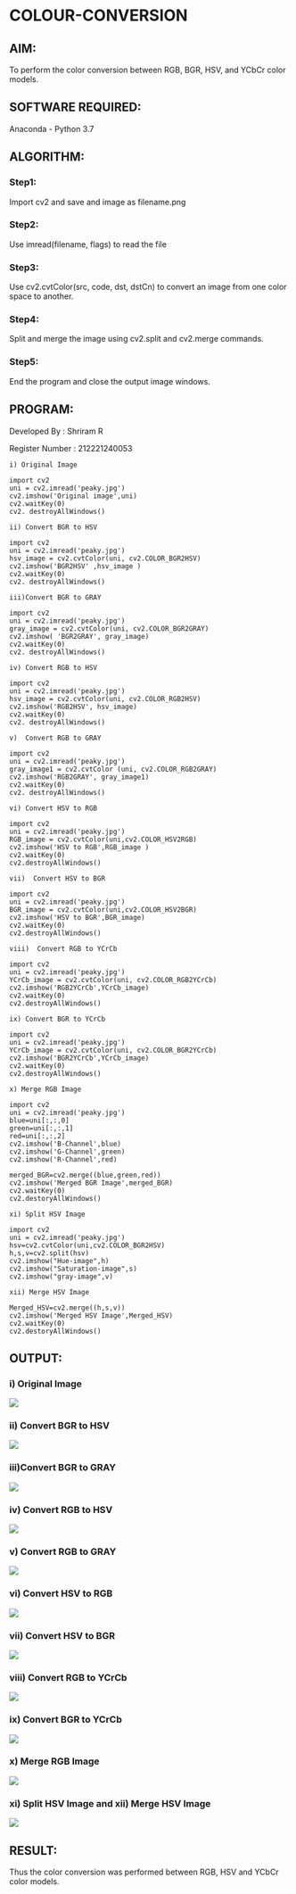 # COLOUR-CONVERSION
## AIM:
To perform the color conversion between RGB, BGR, HSV, and YCbCr color models.

## SOFTWARE REQUIRED:
Anaconda - Python 3.7
## ALGORITHM:
### Step1:
Import cv2 and save and image as filename.png

### Step2:
Use imread(filename, flags) to read the file

### Step3:
Use cv2.cvtColor(src, code, dst, dstCn) to convert an image from one color space to another.

### Step4:
Split and merge the image using cv2.split and cv2.merge commands.

### Step5:
End the program and close the output image windows.

## PROGRAM:

Developed By : Shriram R

Register Number : 212221240053
~~~
i) Original Image

import cv2
uni = cv2.imread('peaky.jpg')
cv2.imshow('Original image',uni)
cv2.waitKey(0)
cv2. destroyAllWindows()

ii) Convert BGR to HSV 

import cv2
uni = cv2.imread('peaky.jpg')
hsv_image = cv2.cvtColor(uni, cv2.COLOR_BGR2HSV)
cv2.imshow('BGR2HSV' ,hsv_image )
cv2.waitKey(0)
cv2. destroyAllWindows()

iii)Convert BGR to GRAY

import cv2
uni = cv2.imread('peaky.jpg')
gray_image = cv2.cvtColor(uni, cv2.COLOR_BGR2GRAY)
cv2.imshow( 'BGR2GRAY', gray_image)
cv2.waitKey(0)
cv2. destroyAllWindows()

iv) Convert RGB to HSV

import cv2
uni = cv2.imread('peaky.jpg')
hsv_image = cv2.cvtColor(uni, cv2.COLOR_RGB2HSV)
cv2.imshow('RGB2HSV', hsv_image)
cv2.waitKey(0)
cv2. destroyAllWindows()

v)  Convert RGB to GRAY

import cv2
uni = cv2.imread('peaky.jpg')
gray_image1 = cv2.cvtColor (uni, cv2.COLOR_RGB2GRAY)
cv2.imshow('RGB2GRAY', gray_image1)
cv2.waitKey(0)
cv2. destroyAllWindows()

vi) Convert HSV to RGB

import cv2
uni = cv2.imread('peaky.jpg')
RGB_image = cv2.cvtColor(uni,cv2.COLOR_HSV2RGB)
cv2.imshow('HSV to RGB',RGB_image )
cv2.waitKey(0)
cv2.destroyAllWindows()

vii)  Convert HSV to BGR

import cv2
uni = cv2.imread('peaky.jpg')
BGR_image = cv2.cvtColor(uni,cv2.COLOR_HSV2BGR)
cv2.imshow('HSV to BGR',BGR_image)
cv2.waitKey(0)
cv2.destroyAllWindows()

viii)  Convert RGB to YCrCb

import cv2
uni = cv2.imread('peaky.jpg')
YCrCb_image = cv2.cvtColor(uni, cv2.COLOR_RGB2YCrCb)
cv2.imshow('RGB2YCrCb',YCrCb_image)
cv2.waitKey(0)
cv2.destroyAllWindows()

ix) Convert BGR to YCrCb

import cv2
uni = cv2.imread('peaky.jpg')
YCrCb_image = cv2.cvtColor(uni, cv2.COLOR_BGR2YCrCb)
cv2.imshow('BGR2YCrCb',YCrCb_image)
cv2.waitKey(0)
cv2.destroyAllWindows()

x) Merge RGB Image

import cv2
uni = cv2.imread('peaky.jpg')
blue=uni[:,:,0]
green=uni[:,:,1]
red=uni[:,:,2]
cv2.imshow('B-Channel',blue)
cv2.imshow('G-Channel',green)
cv2.imshow('R-Channel',red)

merged_BGR=cv2.merge((blue,green,red))
cv2.imshow('Merged BGR Image',merged_BGR)
cv2.waitKey(0)
cv2.destoryAllWindows()

xi) Split HSV Image

import cv2
uni = cv2.imread('peaky.jpg')
hsv=cv2.cvtColor(uni,cv2.COLOR_BGR2HSV)
h,s,v=cv2.split(hsv)
cv2.imshow("Hue-image",h)
cv2.imshow("Saturation-image",s)
cv2.imshow("gray-image",v)

xii) Merge HSV Image

Merged_HSV=cv2.merge((h,s,v))
cv2.imshow('Merged HSV Image',Merged_HSV)
cv2.waitKey(0)
cv2.destoryAllWindows()
~~~
## OUTPUT:
### i) Original Image
![](output1.jpeg)

### ii) Convert BGR to HSV
![](output2.jpeg)

### iii)Convert BGR to GRAY
![](output3.jpeg)

### iv) Convert RGB to HSV
![](output4.jpeg)

### v) Convert RGB to GRAY
![](output5.jpeg)

### vi) Convert HSV to RGB
![](output6.jpeg)

### vii) Convert HSV to BGR
![](output7.jpeg)

### viii) Convert RGB to YCrCb
![](output8.jpeg)

### ix) Convert BGR to YCrCb
![](output9.jpeg)

### x) Merge RGB Image
![](output10.jpeg)

### xi) Split HSV Image and xii) Merge HSV Image
![](output11.jpeg)

## RESULT:
Thus the color conversion was performed between RGB, HSV and YCbCr color models.